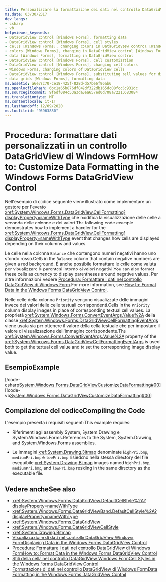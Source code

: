 ```yaml
---
title: Personalizzare la formattazione dei dati nel controllo DataGridView
ms.date: 03/30/2017
dev_langs:
- csharp
- vb
helpviewer_keywords:
- DataGridView control [Windows Forms], formatting data
- DataGridView control [Windows Forms], cell styles
- cells [Windows Forms], changing colors in DataGridView control [Windows Forms]
- colors [Windows Forms], changing in DataGridView control [Windows Forms]
- data [Windows Forms], formatting in DataGridView control
- DataGridView control [Windows Forms], cell customization
- DataGridView control [Windows Forms], changing cell colors
- Windows Forms, changing colors of DataGridView cells
- DataGridView control [Windows Forms], substituting cell values for display
- data grids [Windows Forms], formatting data
ms.assetid: a6e72c70-ce18-425f-828d-d57be6f96ab6
ms.openlocfilehash: 6bc1a65b876df842df322db165dc08fcc0c931dc
ms.sourcegitcommit: 9f6df084c53a3da0ea657ed0d708a72213683084
ms.translationtype: MT
ms.contentlocale: it-IT
ms.lasthandoff: 12/09/2020
ms.locfileid: "96963880"
---
```

# <a name="how-to-customize-data-formatting-in-the-windows-forms-datagridview-control"></a><span data-ttu-id="0dec0-102">Procedura: formattare dati personalizzati in un controllo DataGridView di Windows Form</span><span class="sxs-lookup"><span data-stu-id="0dec0-102">How to: Customize Data Formatting in the Windows Forms DataGridView Control</span></span>
<span data-ttu-id="0dec0-103">Nell'esempio di codice seguente viene illustrato come implementare un gestore per l'evento <xref:System.Windows.Forms.DataGridView.CellFormatting?displayProperty=nameWithType> che modifica la visualizzazione delle celle a seconda delle colonne e dei valori.</span><span class="sxs-lookup"><span data-stu-id="0dec0-103">The following code example demonstrates how to implement a handler for the <xref:System.Windows.Forms.DataGridView.CellFormatting?displayProperty=nameWithType> event that changes how cells are displayed depending on their columns and values.</span></span>  
  
 <span data-ttu-id="0dec0-104">Le celle nella colonna `Balance` che contengono numeri negativi hanno uno sfondo rosso.</span><span class="sxs-lookup"><span data-stu-id="0dec0-104">Cells in the `Balance` column that contain negative numbers are given a red background.</span></span> <span data-ttu-id="0dec0-105">È anche possibile formattare le celle come valuta per visualizzare le parentesi intorno ai valori negativi.</span><span class="sxs-lookup"><span data-stu-id="0dec0-105">You can also format these cells as currency to display parentheses around negative values.</span></span> <span data-ttu-id="0dec0-106">Per altre informazioni, vedere [Procedura: Formattare i dati nel controllo DataGridView di Windows Form](how-to-format-data-in-the-windows-forms-datagridview-control.md).</span><span class="sxs-lookup"><span data-stu-id="0dec0-106">For more information, see [How to: Format Data in the Windows Forms DataGridView Control](how-to-format-data-in-the-windows-forms-datagridview-control.md).</span></span>  
  
 <span data-ttu-id="0dec0-107">Nelle celle della colonna `Priority` vengono visualizzate delle immagini invece dei valori delle celle testuali corrispondenti.</span><span class="sxs-lookup"><span data-stu-id="0dec0-107">Cells in the `Priority` column display images in place of corresponding textual cell values.</span></span> <span data-ttu-id="0dec0-108">La proprietà <xref:System.Windows.Forms.ConvertEventArgs.Value%2A> della classe <xref:System.Windows.Forms.DataGridViewCellFormattingEventArgs> viene usata sia per ottenere il valore della cella testuale che per impostare il valore di visualizzazione dell'immagine corrispondente.</span><span class="sxs-lookup"><span data-stu-id="0dec0-108">The <xref:System.Windows.Forms.ConvertEventArgs.Value%2A> property of the <xref:System.Windows.Forms.DataGridViewCellFormattingEventArgs> is used both to get the textual cell value and to set the corresponding image display value.</span></span>  
  
## <a name="example"></a><span data-ttu-id="0dec0-109">Esempio</span><span class="sxs-lookup"><span data-stu-id="0dec0-109">Example</span></span>  
 [!code-csharp[System.Windows.Forms.DataGridViewCustomizeDataFormatting#00](~/samples/snippets/csharp/VS_Snippets_Winforms/System.Windows.Forms.DataGridViewCustomizeDataFormatting/cs/customFormatting.cs#00)]
 [!code-vb[System.Windows.Forms.DataGridViewCustomizeDataFormatting#00](~/samples/snippets/visualbasic/VS_Snippets_Winforms/System.Windows.Forms.DataGridViewCustomizeDataFormatting/vb/customFormatting.vb#00)]  
  
## <a name="compiling-the-code"></a><span data-ttu-id="0dec0-110">Compilazione del codice</span><span class="sxs-lookup"><span data-stu-id="0dec0-110">Compiling the Code</span></span>  
 <span data-ttu-id="0dec0-111">L'esempio presenta i requisiti seguenti:</span><span class="sxs-lookup"><span data-stu-id="0dec0-111">This example requires:</span></span>  
  
- <span data-ttu-id="0dec0-112">Riferimenti agli assembly System, System.Drawing e System.Windows.Forms.</span><span class="sxs-lookup"><span data-stu-id="0dec0-112">References to the System, System.Drawing, and System.Windows.Forms assemblies.</span></span>  
  
- <span data-ttu-id="0dec0-113">Le immagini <xref:System.Drawing.Bitmap> denominate `highPri.bmp`, `mediumPri.bmp` e `lowPri.bmp` risiedono nella stessa directory del file eseguibile.</span><span class="sxs-lookup"><span data-stu-id="0dec0-113"><xref:System.Drawing.Bitmap> images named `highPri.bmp`, `mediumPri.bmp`, and `lowPri.bmp` residing in the same directory as the executable file.</span></span>  
  
## <a name="see-also"></a><span data-ttu-id="0dec0-114">Vedere anche</span><span class="sxs-lookup"><span data-stu-id="0dec0-114">See also</span></span>

- <xref:System.Windows.Forms.DataGridView.DefaultCellStyle%2A?displayProperty=nameWithType>
- <xref:System.Windows.Forms.DataGridViewBand.DefaultCellStyle%2A?displayProperty=nameWithType>
- <xref:System.Windows.Forms.DataGridView>
- <xref:System.Windows.Forms.DataGridViewCellStyle>
- <xref:System.Drawing.Bitmap>
- [<span data-ttu-id="0dec0-115">Visualizzazione di dati nel controllo DataGridView Windows Form</span><span class="sxs-lookup"><span data-stu-id="0dec0-115">Displaying Data in the Windows Forms DataGridView Control</span></span>](displaying-data-in-the-windows-forms-datagridview-control.md)
- [<span data-ttu-id="0dec0-116">Procedura: Formattare i dati nel controllo DataGridView di Windows Form</span><span class="sxs-lookup"><span data-stu-id="0dec0-116">How to: Format Data in the Windows Forms DataGridView Control</span></span>](how-to-format-data-in-the-windows-forms-datagridview-control.md)
- [<span data-ttu-id="0dec0-117">Stili della cella nel controllo DataGridView Windows Form</span><span class="sxs-lookup"><span data-stu-id="0dec0-117">Cell Styles in the Windows Forms DataGridView Control</span></span>](cell-styles-in-the-windows-forms-datagridview-control.md)
- [<span data-ttu-id="0dec0-118">Formattazione di dati nel controllo DataGridView di Windows Form</span><span class="sxs-lookup"><span data-stu-id="0dec0-118">Data Formatting in the Windows Forms DataGridView Control</span></span>](data-formatting-in-the-windows-forms-datagridview-control.md)

